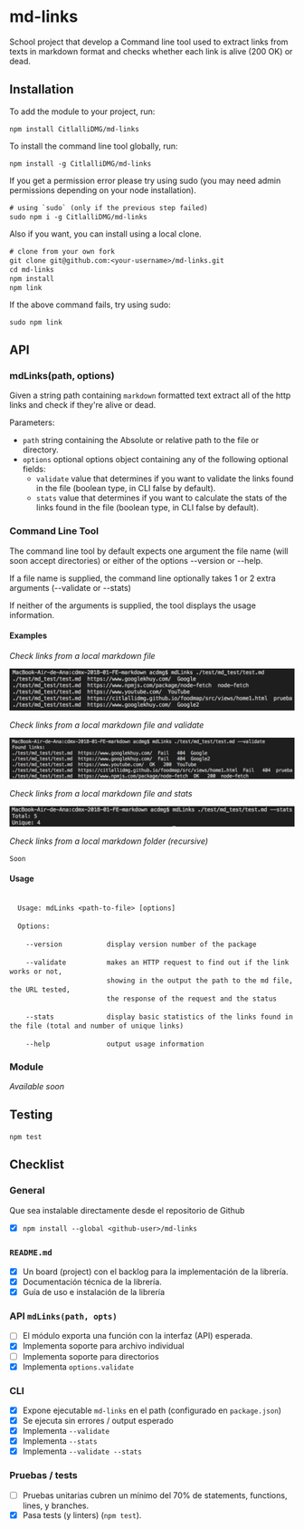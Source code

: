 # md-links

School project that develop a Command line tool used to extract links from texts in markdown format and checks whether each link is alive (200 OK) or dead.

## Installation

To add the module to your project, run:

    npm install CitlalliDMG/md-links

To install the command line tool globally, run:

    npm install -g CitlalliDMG/md-links

If you get a permission error please try using sudo (you may need admin permissions depending on your node installation).

    # using `sudo` (only if the previous step failed)
    sudo npm i -g CitlalliDMG/md-links

Also if you want, you can install using a local clone.

    # clone from your own fork
    git clone git@github.com:<your-username>/md-links.git
    cd md-links
    npm install
    npm link

If the above command fails, try using sudo:

    sudo npm link

## API

### mdLinks(path, options)

Given a string path containing `markdown` formatted text extract all of the http links and check if they're alive or dead.

Parameters:

* `path` string containing the Absolute or relative path to the file or directory.
* `options` optional options object containing any of the following optional fields:
  * `validate` value that determines if you want to validate the links found in the file (boolean type, in CLI false by default).
  * `stats` value that determines if you want to calculate the stats of the links found in the file (boolean type, in CLI false by default).

### Command Line Tool

The command line tool by default expects one argument the file name (will soon accept directories) or either of the options --version or --help.

If a file name is supplied, the command line optionally takes 1 or 2 extra arguments (--validate or --stats)

If neither of the arguments is supplied, the tool displays the usage information.

#### Examples

*Check links from a local markdown file*

<img src='./img/mdLinks_path.png' alt="mdLinks + path">

*Check links from a local markdown file and validate*

<img src='./img/mdLinks_path_validate.png' alt="mdLinks + path">

*Check links from a local markdown file and stats*

<img src='./img/mdLinks_path_stats.png' alt="mdLinks + path">

*Check links from a local markdown folder (recursive)*

    Soon

#### Usage

```

  Usage: mdLinks <path-to-file> [options]

  Options:

    --version           display version number of the package

    --validate          makes an HTTP request to find out if the link works or not,
                        showing in the output the path to the md file, the URL tested,
                        the response of the request and the status

    --stats             display basic statistics of the links found in the file (total and number of unique links)

    --help              output usage information

```

### Module

*Available soon*

## Testing

    npm test

## Checklist

### General

Que sea instalable directamente desde el repositorio de Github

- [X] `npm install --global <github-user>/md-links`

### `README.md`

- [X] Un board (project) con el backlog para la implementación de la librería.
- [X] Documentación técnica de la librería.
- [X] Guía de uso e instalación de la librería

### API `mdLinks(path, opts)`

- [ ] El módulo exporta una función con la interfaz (API) esperada.
- [X] Implementa soporte para archivo individual
- [ ] Implementa soporte para directorios
- [X] Implementa `options.validate`

### CLI

- [X] Expone ejecutable `md-links` en el path (configurado en `package.json`)
- [X] Se ejecuta sin errores / output esperado
- [X] Implementa `--validate`
- [X] Implementa `--stats`
- [X] Implementa `--validate --stats`

### Pruebas / tests

- [ ] Pruebas unitarias cubren un mínimo del 70% de statements, functions,
      lines, y branches.
- [X] Pasa tests (y linters) (`npm test`).
